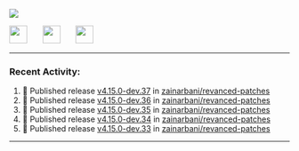 <p align="left">
  <!-- Typing SVG by DenverCoder1 - https://github.com/DenverCoder1/readme-typing-svg -->
  <a href="https://github.com/DenverCoder1/readme-typing-svg">
    <img src="https://readme-typing-svg.demolab.com/?lines=Hello%2E%2E%2E;Im%20Zain;&font=Fira%20Code&center=false&width=440&height=45&color=00FFFF&vCenter=true&pause=1000&size=22" /></a>
</p>

<p align="left">
  <a href="https://www.youtube.com/@zainarbani"><img width="32px" src="https://www.freeiconspng.com/uploads/youtube-subscribe-png-youtube-subscribe-to-5.png"/></a>
  &#8287;&#8287;&#8287;&#8287;&#8287;
  <a href="https://discord.com/invite/4dMPpvKm"><img width="32px" src="https://www.freeiconspng.com/uploads/discord-icon-7.png"/></a>
  &#8287;&#8287;&#8287;&#8287;&#8287;
  <a href="https://t.me/AnotherZain"><img width="32px" src="https://www.freeiconspng.com/uploads/telegram-icon-1.png"></a>
</p>

---

<h3>Recent Activity:</h3>

<!-- https://github.com/jamesgeorge007/github-activity-readme -->
<!--START_SECTION:activity-->
1. 🚀 Published release [v4.15.0-dev.37](https://github.com/zainarbani/revanced-patches/releases/tag/v4.15.0-dev.37) in [zainarbani/revanced-patches](https://github.com/zainarbani/revanced-patches)
2. 🚀 Published release [v4.15.0-dev.36](https://github.com/zainarbani/revanced-patches/releases/tag/v4.15.0-dev.36) in [zainarbani/revanced-patches](https://github.com/zainarbani/revanced-patches)
3. 🚀 Published release [v4.15.0-dev.35](https://github.com/zainarbani/revanced-patches/releases/tag/v4.15.0-dev.35) in [zainarbani/revanced-patches](https://github.com/zainarbani/revanced-patches)
4. 🚀 Published release [v4.15.0-dev.34](https://github.com/zainarbani/revanced-patches/releases/tag/v4.15.0-dev.34) in [zainarbani/revanced-patches](https://github.com/zainarbani/revanced-patches)
5. 🚀 Published release [v4.15.0-dev.33](https://github.com/zainarbani/revanced-patches/releases/tag/v4.15.0-dev.33) in [zainarbani/revanced-patches](https://github.com/zainarbani/revanced-patches)
<!--END_SECTION:activity-->

---
